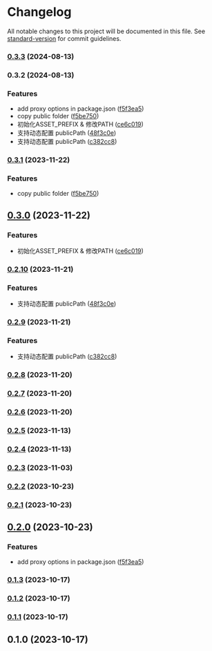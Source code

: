 # Changelog

All notable changes to this project will be documented in this file. See [standard-version](https://github.com/conventional-changelog/standard-version) for commit guidelines.

### [0.3.3](https://github-z/FE-Combo/reaux-scripts/compare/v0.3.2...v0.3.3) (2024-08-13)

### 0.3.2 (2024-08-13)


### Features

* add proxy options in package.json ([f5f3ea5](https://github-z/FE-Combo/reaux-scripts/commit/f5f3ea51027bb6a602a6befdac761af12082ca3d))
* copy public folder ([f5be750](https://github-z/FE-Combo/reaux-scripts/commit/f5be7503572b251b0570d25ddd67df32f2b1f1ec))
* 初始化ASSET_PREFIX & 修改PATH ([ce6c019](https://github-z/FE-Combo/reaux-scripts/commit/ce6c0191356366b30ff58cbe32d924a793e2af8c))
* 支持动态配置 publicPath ([48f3c0e](https://github-z/FE-Combo/reaux-scripts/commit/48f3c0e92927bfb768b2b859737b5e9323eef26f))
* 支持动态配置 publicPath ([c382cc8](https://github-z/FE-Combo/reaux-scripts/commit/c382cc8ed4605dedb6269a29870c5a39c7c5d1b7))

### [0.3.1](https://github.com/FE-Combo/reaux-scripts/compare/v0.3.0...v0.3.1) (2023-11-22)


### Features

* copy public folder ([f5be750](https://github.com/FE-Combo/reaux-scripts/commit/f5be7503572b251b0570d25ddd67df32f2b1f1ec))

## [0.3.0](https://github.com/FE-Combo/reaux-scripts/compare/v0.2.10...v0.3.0) (2023-11-22)


### Features

* 初始化ASSET_PREFIX & 修改PATH ([ce6c019](https://github.com/FE-Combo/reaux-scripts/commit/ce6c0191356366b30ff58cbe32d924a793e2af8c))

### [0.2.10](https://github.com/FE-Combo/reaux-scripts/compare/v0.2.9...v0.2.10) (2023-11-21)


### Features

* 支持动态配置 publicPath ([48f3c0e](https://github.com/FE-Combo/reaux-scripts/commit/48f3c0e92927bfb768b2b859737b5e9323eef26f))

### [0.2.9](https://github.com/FE-Combo/reaux-scripts/compare/v0.2.8...v0.2.9) (2023-11-21)


### Features

* 支持动态配置 publicPath ([c382cc8](https://github.com/FE-Combo/reaux-scripts/commit/c382cc8ed4605dedb6269a29870c5a39c7c5d1b7))

### [0.2.8](https://github.com/FE-Combo/reaux-scripts/compare/v0.2.7...v0.2.8) (2023-11-20)

### [0.2.7](https://github.com/FE-Combo/reaux-scripts/compare/v0.2.6...v0.2.7) (2023-11-20)

### [0.2.6](https://github.com/FE-Combo/reaux-scripts/compare/v0.2.5...v0.2.6) (2023-11-20)

### [0.2.5](https://github.com/FE-Combo/reaux-scripts/compare/v0.2.4...v0.2.5) (2023-11-13)

### [0.2.4](https://github.com/FE-Combo/reaux-scripts/compare/v0.2.3...v0.2.4) (2023-11-13)

### [0.2.3](https://github.com/FE-Combo/reaux-scripts/compare/v0.2.2...v0.2.3) (2023-11-03)

### [0.2.2](https://github.com/FE-Combo/reaux-scripts/compare/v0.2.1...v0.2.2) (2023-10-23)

### [0.2.1](https://github.com/FE-Combo/reaux-scripts/compare/v0.2.0...v0.2.1) (2023-10-23)

## [0.2.0](https://github.com/FE-Combo/reaux-scripts/compare/v0.1.3...v0.2.0) (2023-10-23)


### Features

* add proxy options in package.json ([f5f3ea5](https://github.com/FE-Combo/reaux-scripts/commit/f5f3ea51027bb6a602a6befdac761af12082ca3d))

### [0.1.3](https://github.com/FE-Combo/reaux-scripts/compare/v0.1.2...v0.1.3) (2023-10-17)

### [0.1.2](https://github.com/FE-Combo/reaux-scripts/compare/v0.1.1...v0.1.2) (2023-10-17)

### [0.1.1](https://github.com/FE-Combo/reaux-scripts/compare/v0.1.0...v0.1.1) (2023-10-17)

## 0.1.0 (2023-10-17)
